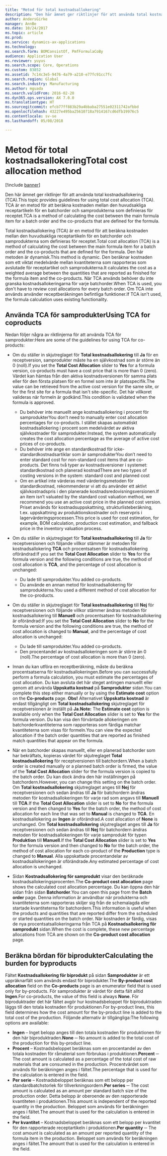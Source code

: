 ```yaml
---
title: "Metod för total kostnadsallokering"
description: "Den här ämnet ger riktlinjer för att använda total kostnadsallokering (TCA). TCA är en metod för att beräkna kostnaden mellan den huvudsakliga receptartikeln för en batchorder och samprodukterna som definieras för receptet."
author: AndersGirke
manager: AnnBe
ms.date: 10/24/2017
ms.topic: article
ms.prod: 
ms.service: dynamics-ax-applications
ms.technology: 
ms.search.form: BOMConsistOf, PmfFormulaCoBy
audience: Application User
ms.reviewer: yuyus
ms.search.scope: Core, Operations
ms.custom: 83852
ms.assetid: 7c14c3e5-9476-4a79-a210-e77fc91cc7fc
ms.search.region: Global
ms.search.industry: Manufacturing
ms.author: mguada
ms.search.validFrom: 2016-02-28
ms.dyn365.ops.version: AX 7.0.0
ms.translationtype: HT
ms.sourcegitcommit: efcb77ff883b29a4bbaba27551e02311742afbbd
ms.openlocfilehash: 43227e495ba25610718a7914167cd6dfb19976c5
ms.contentlocale: sv-se
ms.lasthandoff: 05/08/2018

---
```


# <a name="total-cost-allocation-method"></a><span data-ttu-id="794d8-104">Metod för total kostnadsallokering</span><span class="sxs-lookup"><span data-stu-id="794d8-104">Total cost allocation method</span></span>

[!include [banner](../includes/banner.md)]

<span data-ttu-id="794d8-105">Den här ämnet ger riktlinjer för att använda total kostnadsallokering (TCA).</span><span class="sxs-lookup"><span data-stu-id="794d8-105">This topic provides guidelines for using total cost allocation (TCA).</span></span> <span data-ttu-id="794d8-106">TCA är en metod för att beräkna kostnaden mellan den huvudsakliga receptartikeln för en batchorder och samprodukterna som definieras för receptet.</span><span class="sxs-lookup"><span data-stu-id="794d8-106">TCA is a method of calculating the cost between the main formula item for a batch order and the co-products that are defined for the formula.</span></span>

<span data-ttu-id="794d8-107">Total kostnadsallokering (TCA) är en metod för att beräkna kostnaden mellan den huvudsakliga receptartikeln för en batchorder och samprodukterna som definieras för receptet.</span><span class="sxs-lookup"><span data-stu-id="794d8-107">Total cost allocation (TCA) is a method of calculating the cost between the main formula item for a batch order and the co-products that are defined for the formula.</span></span> <span data-ttu-id="794d8-108">Den här metoden är dynamisk.</span><span class="sxs-lookup"><span data-stu-id="794d8-108">This method is dynamic.</span></span> <span data-ttu-id="794d8-109">Den beräknar kostnaden som ett viktat medelvärde mellan kvantiteterna som rapporteras som avslutade för receptartikel och samprodukterna.</span><span class="sxs-lookup"><span data-stu-id="794d8-109">It calculates the cost as a weighted average between the quantities that are reported as finished for the formula item and the co-products.</span></span> <span data-ttu-id="794d8-110">När TCA används behöver du inte granska kostnadsallokeringarna för varje batchorder.</span><span class="sxs-lookup"><span data-stu-id="794d8-110">When TCA is used, you don't have to review cost allocations for every batch order.</span></span> <span data-ttu-id="794d8-111">Om TCA inte används använder receptberäkningen befintliga funktioner.</span><span class="sxs-lookup"><span data-stu-id="794d8-111">If TCA isn't used, the formula calculation uses existing functionality.</span></span>

## <a name="using-tca-for-coproducts"></a><span data-ttu-id="794d8-112">Använda TCA för samprodukter</span><span class="sxs-lookup"><span data-stu-id="794d8-112">Using TCA for coproducts</span></span>
<span data-ttu-id="794d8-113">Nedan följer några av riktlinjerna för att använda TCA för samprodukter:</span><span class="sxs-lookup"><span data-stu-id="794d8-113">Here are some of the guidelines for using TCA for co-products:</span></span>

-   <span data-ttu-id="794d8-114">Om du ställer in skjutreglaget för **Total kostnadsallokering** till **Ja** för en receptversion, samprodukter måste ha en självkostnad som är större än 0 (noll).</span><span class="sxs-lookup"><span data-stu-id="794d8-114">If you set the **Total Cost Allocation** slider to **Yes** for a formula version, co-products must have a cost price that is more than 0 (zero).</span></span> <span data-ttu-id="794d8-115">Värdet kan hämtas från den aktiva kostnadsversionen för samma plats eller för den första platsen för en formel som inte är platsspecifik.</span><span class="sxs-lookup"><span data-stu-id="794d8-115">The value can be retrieved from the active cost version for the same site, or for the first site for a formula that isn't site-specific.</span></span> <span data-ttu-id="794d8-116">Det här villkoret valideras när formeln är godkänd.</span><span class="sxs-lookup"><span data-stu-id="794d8-116">This condition is validated when the formula is approved.</span></span>

    -   <span data-ttu-id="794d8-117">Du behöver inte manuellt ange kostnadsallokering i procent för samprodukter</span><span class="sxs-lookup"><span data-stu-id="794d8-117">You don’t need to manually enter cost allocation percentages for co-products.</span></span> <span data-ttu-id="794d8-118">I stället skapas automatiskt kostnadsallokering i procent som medelvärdet av aktiva självkostnader för samprodukter.</span><span class="sxs-lookup"><span data-stu-id="794d8-118">Instead, the system automatically creates the cost allocation percentage as the average of active cost prices of co-products.</span></span> 
    -   <span data-ttu-id="794d8-119">Du behöver inte ange en standardkostnad för icke-standardkostnadsartiklar som är samprodukter</span><span class="sxs-lookup"><span data-stu-id="794d8-119">You don’t need to enter standard cost for non-standard cost items that are co-products.</span></span> <span data-ttu-id="794d8-120">Det finns två typer av kostnadsversioner i systemet: standardkostnad och planerad kostnad</span><span class="sxs-lookup"><span data-stu-id="794d8-120">There are two types of costing versions in the system: standard cost and planned cost</span></span> 
    -   <span data-ttu-id="794d8-121">Om en artikel inte värderas med värderingsmetoden för standardkostnad, rekommenderar vi att du använder ett aktivt självkostnadspris i den planerade kostnadsredovisningsversionen.</span><span class="sxs-lookup"><span data-stu-id="794d8-121">If an item isn’t valuated by the standard cost valuation method, we recommend you use an active cost price in the planned cost version.</span></span> <span data-ttu-id="794d8-122">Priset används för kostnadsuppskattning, strukturlisteberäkning, t.ex. uppskattning av produktionskostnader och reservpris i lagervärderingsprocessen.</span><span class="sxs-lookup"><span data-stu-id="794d8-122">This price is used for cost estimation, for example, BOM calculation, production cost estimation, and fallback price in the inventory valuation process.</span></span> 

-   <span data-ttu-id="794d8-123">Om du ställer in skjutreglaget för **Total kostnadsallokering** till **Ja** för receptversionen och följande villkor stämmer är metoden för kostnadsallokering **TCA** och procentsatsen för kostnadsallokering oförändrad:</span><span class="sxs-lookup"><span data-stu-id="794d8-123">If you set the **Total Cost Allocation** slider to **Yes** for the formula version and the following conditions are true, the method of cost allocation is **TCA**, and the percentage of cost allocation is unchanged:</span></span>
    -   <span data-ttu-id="794d8-124">Du lade till samprodukter.</span><span class="sxs-lookup"><span data-stu-id="794d8-124">You added co-products.</span></span>
    -   <span data-ttu-id="794d8-125">Du använde en annan metod för kostnadsallokering för samprodukterna.</span><span class="sxs-lookup"><span data-stu-id="794d8-125">You used a different method of cost allocation for the co-products.</span></span>
-   <span data-ttu-id="794d8-126">Om du ställer in skjutreglaget för **Total kostnadsallokering** till **Nej** för receptversionen och följande villkor stämmer ändras metoden för kostnadsallokering till **Manuell** och procentsatsen för kostnadsallokering är oförändrad:</span><span class="sxs-lookup"><span data-stu-id="794d8-126">If you set the **Total Cost Allocation** slider to **No** for the formula version and the following conditions are true, the method of cost allocation is changed to **Manual**, and the percentage of cost allocation is unchanged:</span></span>
    -   <span data-ttu-id="794d8-127">Du lade till samprodukter.</span><span class="sxs-lookup"><span data-stu-id="794d8-127">You added co-products.</span></span>
    -   <span data-ttu-id="794d8-128">Den procentandel av kostnadsallokeringen som är större än 0 (noll).</span><span class="sxs-lookup"><span data-stu-id="794d8-128">The percentage of cost allocation is more than 0 (zero).</span></span>
-   <span data-ttu-id="794d8-129">Innan du kan utföra en receptberäkning, måste du beräkna procentsatserna för kostnadsallokeringen.</span><span class="sxs-lookup"><span data-stu-id="794d8-129">Before you can successfully perform a formula calculation, you must estimate the percentages of cost allocation.</span></span> <span data-ttu-id="794d8-130">Du kan avsluta det här steget antingen manuellt eller genom att använda **Uppskatta kostnad** på **Samprodukter** sidan.</span><span class="sxs-lookup"><span data-stu-id="794d8-130">You can complete this step either manually or by using the **Estimate cost** option on the **Co-products** page.</span></span> <span data-ttu-id="794d8-131">**Obs!** Alternativet **Uppskatta kostnad** är endast tillgängligt om **Total kostnadsallokering** skjutreglaget för receptversionen är inställt på **Ja**.</span><span class="sxs-lookup"><span data-stu-id="794d8-131">**Note:** The **Estimate cost** option is available only when the **Total Cost Allocation** slider is set to **Yes** for the formula version.</span></span> <span data-ttu-id="794d8-132">Du kan visa den förväntade allokeringen om batchorderkvantiteterna som rapporteras som färdiga matchar kvantiteterna som visas för formeln.</span><span class="sxs-lookup"><span data-stu-id="794d8-132">You can view the expected allocation if the batch order quantities that are reported as finished match quantities that appear on the formula.</span></span>
-   <span data-ttu-id="794d8-133">När en batchorder skapas manuellt, eller en planerad batchorder som har bekräftats, kopieras värdet för skjutreglaget **Total kostnadsallokering** för receptversionen till batchordern.</span><span class="sxs-lookup"><span data-stu-id="794d8-133">When a batch order is created manually or a planned batch order is firmed, the value of the **Total Cost Allocation** slider for the formula version is copied to the batch order.</span></span> <span data-ttu-id="794d8-134">Du kan dock ändra den här inställningen på batchordern.</span><span class="sxs-lookup"><span data-stu-id="794d8-134">However, you can change this setting on the batch order.</span></span> <span data-ttu-id="794d8-135">Om **Total kostnadsallokering** skjutreglaget anges till **Nej** för receptversionen och sedan ändras till **Ja** för batchordern ändras metoden för kostnadsallokeringen för varje rad som angavs till **Manuell** till **TCA**.</span><span class="sxs-lookup"><span data-stu-id="794d8-135">If the **Total Cost Allocation** slider is set to **No** for the formula version and then changed to **Yes** for the batch order, the method of cost allocation for each line that was set to **Manual** is changed to **TCA**.</span></span> <span data-ttu-id="794d8-136">En kostnadsallokering av **Ingen** är oförändrad.</span><span class="sxs-lookup"><span data-stu-id="794d8-136">A cost allocation of **None** is unchanged.</span></span> <span data-ttu-id="794d8-137">Om **Total kostnadsallokering** skjutreglaget anges till **Ja** för receptversionen och sedan ändras till **Nej** för batchordern ändras metoden för kostnadsallokeringen för varje samprodukt för typen **Produktion** till **Manuell**.</span><span class="sxs-lookup"><span data-stu-id="794d8-137">If the **Total Cost Allocation** slider is set to **Yes** for the formula version and then changed to **No** for the batch order, the method of cost allocation for each co-product of the **Production** type is changed to **Manual**.</span></span> <span data-ttu-id="794d8-138">Alla uppskattade procentandelar av kostnadsallokeringen är oförändrade.</span><span class="sxs-lookup"><span data-stu-id="794d8-138">Any estimated percentage of cost allocation is unchanged.</span></span>
-   <span data-ttu-id="794d8-139">Sidan **Kostnadsallokering för samprodukt** visar den beräknade kostnadsallokeringsprocenten.</span><span class="sxs-lookup"><span data-stu-id="794d8-139">The **Co-product cost allocation** page shows the calculated cost allocation percentage.</span></span> <span data-ttu-id="794d8-140">Du kan öppna den här sidan från sidan **Batchorder**.</span><span class="sxs-lookup"><span data-stu-id="794d8-140">You can open this page from the **Batch order** page.</span></span> <span data-ttu-id="794d8-141">Denna information är användbar när produkterna och kvantiteterna som rapporteras skiljer sig från de schemalagda eller startade kvantiteterna för batchordern.</span><span class="sxs-lookup"><span data-stu-id="794d8-141">This information is useful when the products and quantities that are reported differ from the scheduled or started quantities on the batch order.</span></span> <span data-ttu-id="794d8-142">När kostnaden är färdig, visas de nya procentsatsallokeringarna från TCA på **Kostnadsallokering för samprodukt** sidan.</span><span class="sxs-lookup"><span data-stu-id="794d8-142">When the cost is complete, these new percentage allocations from TCA are shown on the **Co-product cost allocation** page.</span></span>

## <a name="calculating-the-burden-for-byproducts"></a><span data-ttu-id="794d8-143">Beräkna bördan för biprodukter</span><span class="sxs-lookup"><span data-stu-id="794d8-143">Calculating the burden for byproducts</span></span>
<span data-ttu-id="794d8-144">Fältet **Kostnadsallokering för biprodukt** på sidan **Samprodukter** är ett uppräknarfält som används endast för biprodukter.</span><span class="sxs-lookup"><span data-stu-id="794d8-144">The **By-product cost allocation** field on the **Co-products** page is an enumerator field that is used only for by-products.</span></span> <span data-ttu-id="794d8-145">För samprodukter är värdet för detta fält alltid **Ingen**.</span><span class="sxs-lookup"><span data-stu-id="794d8-145">For co-products, the value of this field is always **None**.</span></span> <span data-ttu-id="794d8-146">För biproduktrader det här fältet avgör hur kostnadsbeloppet för biproduktraden läggs till den totala kostnaden för produktionen.</span><span class="sxs-lookup"><span data-stu-id="794d8-146">For by-product lines, this field determines how the cost amount for the by-product line is added to the total cost of the production.</span></span> <span data-ttu-id="794d8-147">Följande alternativ är tillgängliga:</span><span class="sxs-lookup"><span data-stu-id="794d8-147">The following options are available:</span></span>

-   <span data-ttu-id="794d8-148">**Ingen** – Inget belopp anges till den totala kostnaden för produktionen för den här biproduktraden.</span><span class="sxs-lookup"><span data-stu-id="794d8-148">**None** ─ No amount is added to the total cost of the production for this by-product line.</span></span>
-   <span data-ttu-id="794d8-149">**Procent** – Kostnadsbeloppet beräknas som en procentandel av den totala kostnaden för råmaterial som förbrukas i produktionen.</span><span class="sxs-lookup"><span data-stu-id="794d8-149">**Percent** ─ The cost amount is calculated as a percentage of the total cost of raw materials that are consumed in the production.</span></span> <span data-ttu-id="794d8-150">Procentvärdet som används för beräkningen anges i fältet.</span><span class="sxs-lookup"><span data-stu-id="794d8-150">The percentage that is used for the calculation is entered in the field.</span></span>
-   <span data-ttu-id="794d8-151">**Per serie** – Kostnadsbeloppet beräknas som ett belopp per standardbatchstorlek för tillverkningsordern.</span><span class="sxs-lookup"><span data-stu-id="794d8-151">**Per series** ─ The cost amount is calculated as an amount per standard batch size of the production order.</span></span> <span data-ttu-id="794d8-152">Detta belopp är oberoende av den rapporterade kvantiteten i produktionen.</span><span class="sxs-lookup"><span data-stu-id="794d8-152">This amount is independent of the reported quantity in the production.</span></span> <span data-ttu-id="794d8-153">Beloppet som används för beräkningen anges i fältet.</span><span class="sxs-lookup"><span data-stu-id="794d8-153">The amount that is used for the calculation is entered in the field.</span></span>
-   <span data-ttu-id="794d8-154">**Per kvantitet** – Kostnadsbeloppet beräknas som ett belopp per kvantitet för den rapporterade receptartikeln i produktionen.</span><span class="sxs-lookup"><span data-stu-id="794d8-154">**Per quantity** ─ The cost amount is calculated as an amount per reported quantity of the formula item in the production.</span></span> <span data-ttu-id="794d8-155">Beloppet som används för beräkningen anges i fältet.</span><span class="sxs-lookup"><span data-stu-id="794d8-155">The amount that is used for the calculation is entered in the field.</span></span>





